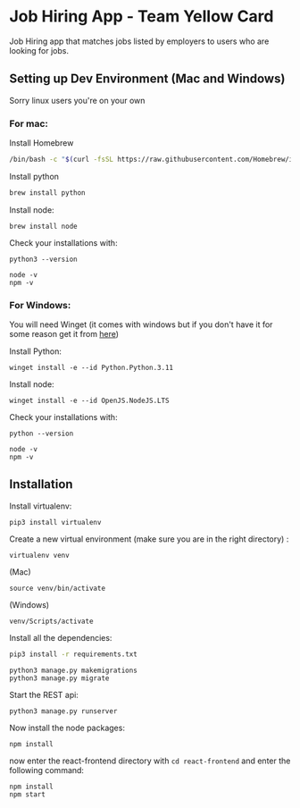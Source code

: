 # Job Hiring App - Team Yellow Card

Job Hiring app that matches jobs listed by employers to users who are looking for jobs. 

## Setting up Dev Environment (Mac and Windows) 
Sorry linux users you're on your own

### For mac:

Install Homebrew
```bash
/bin/bash -c "$(curl -fsSL https://raw.githubusercontent.com/Homebrew/install/HEAD/install.sh)"
```

Install python
```bash
brew install python
```
Install node:
```
brew install node
```

Check your installations with:
```
python3 --version
```
```
node -v
npm -v
```

### For Windows:

You will need Winget (it comes with windows but if you don't have it for some reason get it from [here](https://winget.run/))

Install Python:
```
winget install -e --id Python.Python.3.11
```
Install node:
```
winget install -e --id OpenJS.NodeJS.LTS
```
Check your installations with:
```
python --version
```
```
node -v
npm -v
```


## Installation

Install virtualenv:
```
pip3 install virtualenv
```

Create a new virtual environment (make sure you are in the right directory) :
```
virtualenv venv
```
(Mac)
```
source venv/bin/activate 
```
(Windows)
```
venv/Scripts/activate
```
Install all the dependencies:

```bash
pip3 install -r requirements.txt
```
```
python3 manage.py makemigrations
python3 manage.py migrate
```
Start the REST api:
```
python3 manage.py runserver
```
Now install the node packages:
```
npm install
```
now enter the react-frontend directory with ```cd react-frontend``` and enter the following command:
```
npm install
npm start
```

